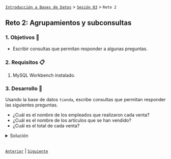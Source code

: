 [`Introducción a Bases de Datos`](../../Readme.md) > [`Sesión 03`](../Readme.md) > `Reto 2`
	
## Reto 2: Agrupamientos y subconsultas

<div style="text-align: justify;">

### 1. Objetivos :dart:

- Escribir consultas que permitan responder a algunas preguntas.

### 2. Requisitos :clipboard:

1. MySQL Workbench instalado.

### 3. Desarrollo :rocket:

Usando la base de datos `tienda`, escribe consultas que permitan responder las siguientes preguntas.

- ¿Cuál es el nombre de los empleados que realizaron cada venta?
- ¿Cuál es el nombre de los artículos que se han vendido?
- ¿Cuál es el total de cada venta?

<details><summary>Solución</summary>
<p>

- ¿Cuál es el nombre de los empleados que realizaron cada venta?

   ```sql
   SELECT clave, nombre, apellido_paterno
   FROM venta AS v
   JOIN empleado AS e
     ON v.id_empleado = e.id_empleado
   ORDER BY clave;
   ```
   
   ![imagen](imagenes/s3wr11.png)

- ¿Cuál es el nombre de los artículos que se han vendido?

   ```sql
   SELECT clave, nombre
   FROM venta AS v
   JOIN articulo AS a
     ON v.id_articulo = a.id_articulo
   ORDER BY clave;
   ```
   
   ![imagen](imagenes/s3wr12.png)
   
- ¿Cuál es el total de cada venta?

   ```sql
   SELECT clave, round(sum(precio),2) AS total
   FROM venta AS v
   JOIN articulo AS a
     ON v.id_articulo = a.id_articulo
   GROUP BY clave
   ORDER BY clave;
   ```
   ![imagen](imagenes/s3wr13.png) 

</p>
</details> 

<br/>

[`Anterior`](../Ejemplo-01/Readme.md) | [`Siguiente`](../Readme.md#definición-de-vistas)

</div>
